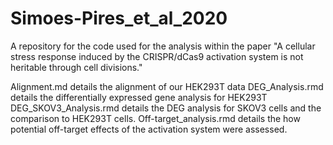 # Simoes-Pires_et_al_2020
A repository for the code used for the analysis within the paper "A cellular stress response induced by the CRISPR/dCas9 activation system is not heritable through cell divisions."

Alignment.md details the alignment of our HEK293T data
DEG_Analysis.rmd details the differentially expressed gene analysis for HEK293T
DEG_SKOV3_Analysis.rmd details the DEG analysis for SKOV3 cells and the comparison to HEK293T cells.
Off-target_analysis.rmd details the how potential off-target effects of the activation system were assessed. 
